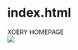 # index.html
XOERY HOMEPAGE<br>
<img src="https://lh3.googleusercontent.com/rZRyJ96-eDRbd7UFuAdskEcg09W7mJDwAMdCZL2Q8Z0_P60KJn2x8PaFgY121jvWAZ_X3VxFysqYibQS4PbgzK-1vK0L4LvrY-NfhQ=w600">
